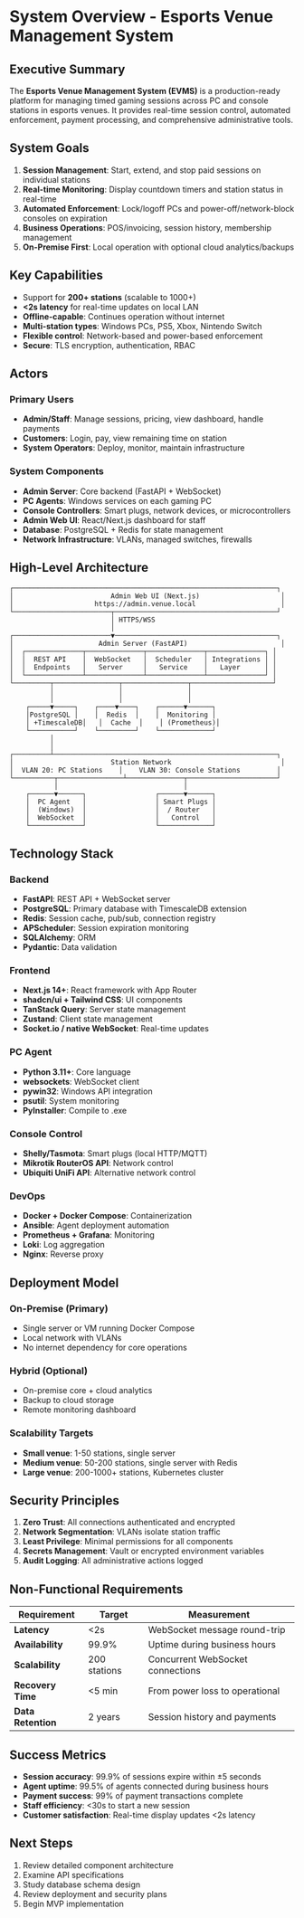 # System Overview - Esports Venue Management System

## Executive Summary

The **Esports Venue Management System (EVMS)** is a production-ready platform for managing timed gaming sessions across PC and console stations in esports venues. It provides real-time session control, automated enforcement, payment processing, and comprehensive administrative tools.

## System Goals

1. **Session Management**: Start, extend, and stop paid sessions on individual stations
2. **Real-time Monitoring**: Display countdown timers and station status in real-time
3. **Automated Enforcement**: Lock/logoff PCs and power-off/network-block consoles on expiration
4. **Business Operations**: POS/invoicing, session history, membership management
5. **On-Premise First**: Local operation with optional cloud analytics/backups

## Key Capabilities

- Support for **200+ stations** (scalable to 1000+)
- **<2s latency** for real-time updates on local LAN
- **Offline-capable**: Continues operation without internet
- **Multi-station types**: Windows PCs, PS5, Xbox, Nintendo Switch
- **Flexible control**: Network-based and power-based enforcement
- **Secure**: TLS encryption, authentication, RBAC

## Actors

### Primary Users

- **Admin/Staff**: Manage sessions, pricing, view dashboard, handle payments
- **Customers**: Login, pay, view remaining time on station
- **System Operators**: Deploy, monitor, maintain infrastructure

### System Components

- **Admin Server**: Core backend (FastAPI + WebSocket)
- **PC Agents**: Windows services on each gaming PC
- **Console Controllers**: Smart plugs, network devices, or microcontrollers
- **Admin Web UI**: React/Next.js dashboard for staff
- **Database**: PostgreSQL + Redis for state management
- **Network Infrastructure**: VLANs, managed switches, firewalls

## High-Level Architecture

```
┌─────────────────────────────────────────────────────────────────┐
│                        Admin Web UI (Next.js)                    │
│                    https://admin.venue.local                     │
└────────────────────────┬────────────────────────────────────────┘
                         │ HTTPS/WSS
                         │
┌────────────────────────▼────────────────────────────────────────┐
│                     Admin Server (FastAPI)                       │
│  ┌──────────────┬──────────────┬──────────────┬──────────────┐ │
│  │  REST API    │  WebSocket   │  Scheduler   │ Integrations │ │
│  │  Endpoints   │   Server     │   Service    │   Layer      │ │
│  └──────────────┴──────────────┴──────────────┴──────────────┘ │
└─────────┬────────────────┬────────────────┬────────────────────┘
          │                │                │
          │                │                │
    ┌─────▼─────┐    ┌────▼────┐    ┌──────▼──────┐
    │PostgreSQL │    │  Redis  │    │  Monitoring │
    │ +TimescaleDB│   │  Cache  │    │ (Prometheus)│
    └───────────┘    └─────────┘    └─────────────┘
          │
          │
┌─────────┴───────────────────────────────────────────────────────┐
│                        Station Network                           │
│  VLAN 20: PC Stations    │    VLAN 30: Console Stations         │
└──────────┬────────────────┴──────────────┬──────────────────────┘
           │                               │
    ┌──────▼──────┐                 ┌──────▼──────┐
    │  PC Agent   │                 │ Smart Plugs │
    │  (Windows)  │                 │  / Router   │
    │  WebSocket  │                 │   Control   │
    └─────────────┘                 └─────────────┘
```

## Technology Stack

### Backend
- **FastAPI**: REST API + WebSocket server
- **PostgreSQL**: Primary database with TimescaleDB extension
- **Redis**: Session cache, pub/sub, connection registry
- **APScheduler**: Session expiration monitoring
- **SQLAlchemy**: ORM
- **Pydantic**: Data validation

### Frontend
- **Next.js 14+**: React framework with App Router
- **shadcn/ui + Tailwind CSS**: UI components
- **TanStack Query**: Server state management
- **Zustand**: Client state management
- **Socket.io / native WebSocket**: Real-time updates

### PC Agent
- **Python 3.11+**: Core language
- **websockets**: WebSocket client
- **pywin32**: Windows API integration
- **psutil**: System monitoring
- **PyInstaller**: Compile to .exe

### Console Control
- **Shelly/Tasmota**: Smart plugs (local HTTP/MQTT)
- **Mikrotik RouterOS API**: Network control
- **Ubiquiti UniFi API**: Alternative network control

### DevOps
- **Docker + Docker Compose**: Containerization
- **Ansible**: Agent deployment automation
- **Prometheus + Grafana**: Monitoring
- **Loki**: Log aggregation
- **Nginx**: Reverse proxy

## Deployment Model

### On-Premise (Primary)
- Single server or VM running Docker Compose
- Local network with VLANs
- No internet dependency for core operations

### Hybrid (Optional)
- On-premise core + cloud analytics
- Backup to cloud storage
- Remote monitoring dashboard

### Scalability Targets
- **Small venue**: 1-50 stations, single server
- **Medium venue**: 50-200 stations, single server with Redis
- **Large venue**: 200-1000+ stations, Kubernetes cluster

## Security Principles

1. **Zero Trust**: All connections authenticated and encrypted
2. **Network Segmentation**: VLANs isolate station traffic
3. **Least Privilege**: Minimal permissions for all components
4. **Secrets Management**: Vault or encrypted environment variables
5. **Audit Logging**: All administrative actions logged

## Non-Functional Requirements

| Requirement | Target | Measurement |
|-------------|--------|-------------|
| **Latency** | <2s | WebSocket message round-trip |
| **Availability** | 99.9% | Uptime during business hours |
| **Scalability** | 200 stations | Concurrent WebSocket connections |
| **Recovery Time** | <5 min | From power loss to operational |
| **Data Retention** | 2 years | Session history and payments |

## Success Metrics

- **Session accuracy**: 99.9% of sessions expire within ±5 seconds
- **Agent uptime**: 99.5% of agents connected during business hours
- **Payment success**: 99% of payment transactions complete
- **Staff efficiency**: <30s to start a new session
- **Customer satisfaction**: Real-time display updates <2s latency

## Next Steps

1. Review detailed component architecture
2. Examine API specifications
3. Study database schema design
4. Review deployment and security plans
5. Begin MVP implementation
